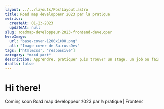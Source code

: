 ```yaml
---
layout: ../../layouts/PostLayout.astro
title: Road map developpeur 2023 par la pratique
metrics:
  createAt: 01-22-2023
  updateAt: null
slug: roadmap-developpeur-2023-frontend-developer
heroImage:
  url: "base-cover-1200x1000.png"
  alt: "Image cover de SairussDev"
tags: ["html&css", "responsive"]
category: "mood post"
description: Apprendre, pratiquer puis trouver un stage, un job ou faire du freelance!
drafts: false
---
```


# Hi there!

Coming soon Road map developpeur 2023 par la pratique | Frontend
